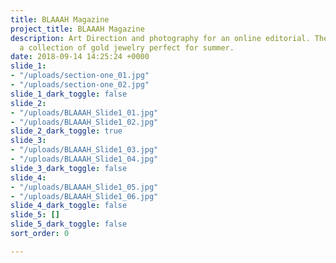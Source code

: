 ```yaml
---
title: BLAAAH Magazine
project_title: BLAAAH Magazine
description: Art Direction and photography for an online editorial. The series highlights
  a collection of gold jewelry perfect for summer.
date: 2018-09-14 14:25:24 +0000
slide_1:
- "/uploads/section-one_01.jpg"
- "/uploads/section-one_02.jpg"
slide_1_dark_toggle: false
slide_2:
- "/uploads/BLAAAH_Slide1_01.jpg"
- "/uploads/BLAAAH_Slide1_02.jpg"
slide_2_dark_toggle: true
slide_3:
- "/uploads/BLAAAH_Slide1_03.jpg"
- "/uploads/BLAAAH_Slide1_04.jpg"
slide_3_dark_toggle: false
slide_4:
- "/uploads/BLAAAH_Slide1_05.jpg"
- "/uploads/BLAAAH_Slide1_06.jpg"
slide_4_dark_toggle: false
slide_5: []
slide_5_dark_toggle: false
sort_order: 0

---
```

